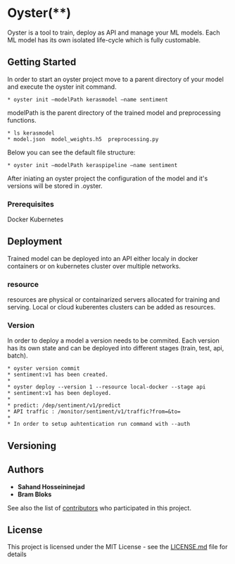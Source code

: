# Oyster(**) 

Oyster is a tool to train, deploy as API and manage your ML models. Each ML model has its own isolated life-cycle which is fully customable.

## Getting Started

In order to start an oyster project move to a parent directory of your model and execute the oyster init command. 
```
* oyster init –modelPath kerasmodel –name sentiment
```
modelPath is the parent directory of the trained model and preprocessing functions.
```
* ls kerasmodel
* model.json  model_weights.h5  preprocessing.py
````

Below you can see the default file structure:
```
* oyster init –modelPath keraspipeline –name sentiment
```

After iniating an oyster project the configuration of the model and it's versions will be stored in .oyster.

### Prerequisites
Docker
Kubernetes

## Deployment
Trained model can be deployed into an API either localy in docker containers or on kubernetes cluster over multiple networks.

### resource
resources are physical or containarized servers allocated for training and serving. Local or cloud kuberentes clusters can be added as resources.


### Version
In order to deploy a model a version needs to be commited. Each version has its own state and can be deployed into different stages (train, test, api, batch).


```
* oyster version commit 
* sentiment:v1 has been created. 
*
* oyster deploy --version 1 --resource local-docker --stage api
* sentiment:v1 has been deployed.
*
* predict: /dep/sentiment/v1/predict
* API traffic : /monitor/sentiment/v1/traffic?from=&to= 
*
* In order to setup auhtentication run command with --auth

```


## Versioning



## Authors

* **Sahand Hosseininejad**
* **Bram Bloks**

See also the list of [contributors](https://github.com/your/project/contributors) who participated in this project.

## License

This project is licensed under the MIT License - see the [LICENSE.md](LICENSE.md) file for details

